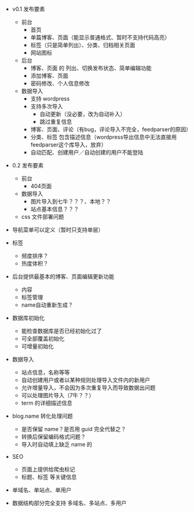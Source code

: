 * v0.1 发布要素
	* 前台
		* 首页
		* 单篇博客、页面（能显示普通格式、暂时不支持代码高亮）
		* 标签（只是简单列出）、分类、归档相关页面
		* 网站图标
	* 后台
		* 博客、页面 的 列出、切换发布状态、简单编辑功能
		* 添加博客、页面
		* 密码修改、个人信息修改
	* 数据导入
		* 支持 wordpress
		* 支持多次导入
			* 自动更新（没必要，改为自动补入）
			* 跳过重复信息
		* 博客、页面、评论（有bug，评论导入不完全，feedparser的原因）
		* 分类、标签 包含描述信息（wordpress导出信息中无法直接用feedparser这个库导入，放弃）
		* 自动匹配、创建用户／自动创建的用户不能登陆  

* 0.2 发布要素
	* 前台
		* 404页面	
	* 数据导入
		* 图片导入到七牛？？？、本地？？
		* 站点基本信息？？？
	* css 文件部署问题

* 导航菜单可以定义（暂时只支持单层）
* 标签	
	* 频度排序？
	* 热度体积？ 
* 后台提供最基本的博客、页面编辑更新功能
	* 内容
	* 标签管理
	* name自动重新生成？ 	
* 数据库初始化
	* 能检查数据库是否已经初始化过了
	* 可全部覆盖初始化
	* 可增量初始化
* 数据导入
	* 站点信息，名称等等
	* 自动创建用户或者以某种规则处理导入文件内的新用户
	* 允许增量导入，不会因为多次重复导入而导致数据出问题
	* 可以处理图片导入（7牛？？）
	* term 的详细描述信息
* blog.name 转化处理问题
	* 是否保留 name？是否用 guid 完全代替之？
	* 转换后保留编码格式问题？	
	* 导入时自动填上缺乏 name 的
* SEO
	* 页面上提供给爬虫标记
	* 标题、标签 等关键信息	 
* 单域名、单站点、单用户
* 数据结构部分完全支持 多域名、多站点、多用户	